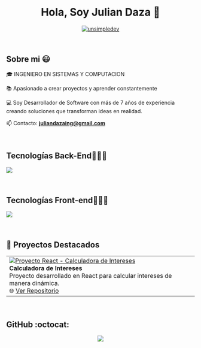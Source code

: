 <h1 align="center">Hola, Soy Julian Daza 👋 </h1> 

<p align="center">
<a href="https://linkedin.com/in/julian-stevan-daza-59344430a" target="blank"><img align="center" src="https://img.shields.io/badge/LinkedIn-0077B5?style=for-the-badge&logo=linkedin&logoColor=white" alt="unsimpledev"/></a>
  </p>
<br>

<h2>Sobre mi 😃</h2>
<!--Intro start-->

<p align="left">
🎓 INGENIERO EN SISTEMAS Y COMPUTACION

📚 Apasionado a crear proyectos y aprender constantemente

💻 Soy Desarrollador de Software con más de 7 años de experiencia creando soluciones que transforman ideas en realidad.

📫 Contacto: **juliandazaing@gmail.com**
<!--Intro end-->
  </p>
<br>

<h2 >Tecnologías Back-End👨🏻‍💻</h2>
<!--tech stack icons-->
<p align="left">
  <a href="https://skillicons.dev">
    <img src="https://skillicons.dev/icons?i=php,laravel,js,nodejs,mongodb,mysql,git,github&perline=12" />
  </a>
</p>
<br>
<h2 >Tecnologías Front-end👨🏻‍💻</h2>
<!--tech stack icons-->
<p align="left">
  <a href="https://skillicons.dev">
    <img src="https://skillicons.dev/icons?i=react,tailwind,bootstrap,js,html,css,&perline=12" />
  </a>
</p>
<br>

<h2>🧠 Proyectos Destacados</h2>

<table>
  <tr>
    <td>
      <a href="https://cotizador-intereses.netlify.app/" target="_blank">
        <img src="https://img.shields.io/badge/React%20App-Calculadora%20de%20Intereses-61DAFB?style=for-the-badge&logo=react&logoColor=black" alt="Proyecto React - Calculadora de Intereses"/>
      </a>
      <br>
      <strong>Calculadora de Intereses</strong><br>
      Proyecto desarrollado en React para calcular intereses de manera dinámica.
      <br>
      🌐 <a href="https://github.com/JulianDaza-Dev/CalculadorIntereses" target="_blank">Ver Repositorio</a>
    </td>
  </tr>
</table>
<br>

<h2>GitHub :octocat:</h2>
<!--- stats & Trophy (start) -->
<p align="center">
  <img  align="center"  src="https://github-readme-stats.anuraghazra1.vercel.app/api/top-langs/?username=JulianDaza-Dev&theme=dark&hide_border=false&no-bg=true&no-frame=true&langs_count=10"/>
</p>  
<!-------------------------->




<!--- stats (end) -->


